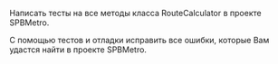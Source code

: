 Написать тесты на все методы класса RouteCalculator в проекте SPBMetro.

С помощью тестов и отладки исправить все ошибки, которые Вам удастся найти в проекте SPBMetro.
